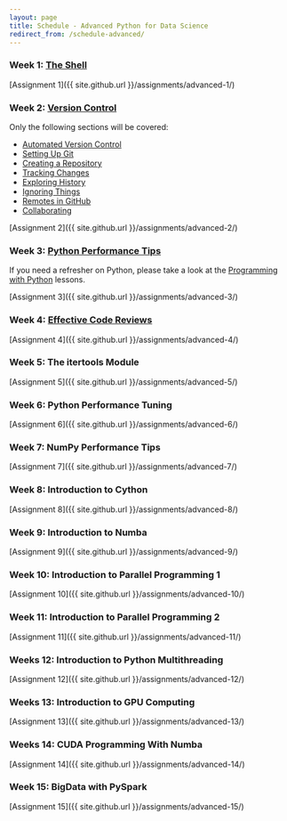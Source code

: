 ```yaml
---
layout: page
title: Schedule - Advanced Python for Data Science
redirect_from: /schedule-advanced/
---
```


### Week 1: [The Shell](https://swcarpentry.github.io/shell-novice)

[Assignment 1]({{ site.github.url }}/assignments/advanced-1/)

### Week 2: [Version Control](https://swcarpentry.github.io/git-novice)

Only the following sections will be covered:
	
* [Automated Version Control](https://swcarpentry.github.io/git-novice/01-basics/)
* [Setting Up Git](https://swcarpentry.github.io/git-novice/02-setup/)
* [Creating a Repository](https://swcarpentry.github.io/git-novice/03-create/)
* [Tracking Changes](https://swcarpentry.github.io/git-novice/04-changes/)
* [Exploring History](https://swcarpentry.github.io/git-novice/05-history/)
* [Ignoring Things](https://swcarpentry.github.io/git-novice/06-ignore/)
* [Remotes in GitHub](https://swcarpentry.github.io/git-novice/07-github/)
* [Collaborating](https://swcarpentry.github.io/git-novice/08-collab/)

[Assignment 2]({{ site.github.url }}/assignments/advanced-2/)

### Week 3: [Python Performance Tips](https://nyu-cds.github.io/python-performance-tips)

If you need a refresher on Python, please take a look at the 
[Programming with Python](https://swcarpentry.github.io/python-novice-inflammation) lessons.

[Assignment 3]({{ site.github.url }}/assignments/advanced-3/)

### Week 4: [Effective Code Reviews](https://nyu-cds.github.io/effective-code-reviews)

[Assignment 4]({{ site.github.url }}/assignments/advanced-4/)

### Week 5: The itertools Module

[Assignment 5]({{ site.github.url }}/assignments/advanced-5/)

### Week 6: Python Performance Tuning

[Assignment 6]({{ site.github.url }}/assignments/advanced-6/)

### Week 7: NumPy Performance Tips

[Assignment 7]({{ site.github.url }}/assignments/advanced-7/)

### Week 8: Introduction to Cython

[Assignment 8]({{ site.github.url }}/assignments/advanced-8/)

### Week 9: Introduction to Numba

[Assignment 9]({{ site.github.url }}/assignments/advanced-9/)

### Week 10: Introduction to Parallel Programming 1

[Assignment 10]({{ site.github.url }}/assignments/advanced-10/)

### Week 11: Introduction to Parallel Programming 2

[Assignment 11]({{ site.github.url }}/assignments/advanced-11/)

### Weeks 12: Introduction to Python Multithreading

[Assignment 12]({{ site.github.url }}/assignments/advanced-12/)

### Weeks 13: Introduction to GPU Computing

[Assignment 13]({{ site.github.url }}/assignments/advanced-13/)

### Weeks 14: CUDA Programming With Numba

[Assignment 14]({{ site.github.url }}/assignments/advanced-14/)

### Week 15: BigData with PySpark

[Assignment 15]({{ site.github.url }}/assignments/advanced-15/)
